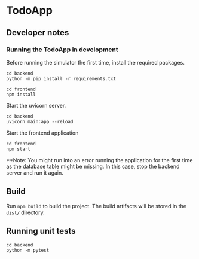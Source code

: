 # TodoApp

## Developer notes

### Running the TodoApp in development

Before running the simulator the first time, install the required packages.

```shell
cd backend
python -m pip install -r requirements.txt
```

```shell
cd frontend
npm install
```

Start the uvicorn server.

```shell
cd backend
uvicorn main:app --reload
```

Start the frontend application

```shell
cd frontend
npm start
```

**Note: You might run into an error running the application for the first time as the database table might be missing. In this case, stop the backend server and run it again. 

## Build

Run `npm build` to build the project. The build artifacts will be stored in the `dist/` directory.

## Running unit tests

```shell
cd backend
python -m pytest
```
